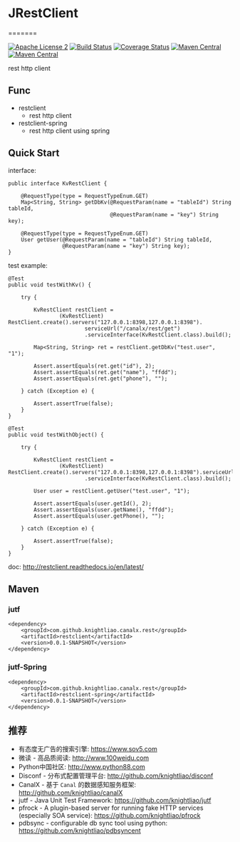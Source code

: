 # JRestClient
=======

[![Apache License 2](https://img.shields.io/badge/license-ASF2-blue.svg)](https://www.apache.org/licenses/LICENSE-2.0.txt)
[![Build Status](https://travis-ci.org/knightliao/JRestClient.svg?branch=master)](https://travis-ci.org/knightliao/JRestClient) 
[![Coverage Status](https://coveralls.io/repos/github/knightliao/JRestClient/badge.svg?branch=master)](https://coveralls.io/github/knightliao/JRestClient?branch=master) 
[![Maven Central](https://maven-badges.herokuapp.com/maven-central/com.github.knightliao.canalx.rest/restclient/badge.svg?style=plastic)](https://maven-badges.herokuapp.com/maven-central/com.github.knightliao.canalx.rest/restclient) 
[![Maven Central](https://maven-badges.herokuapp.com/maven-central/com.github.knightliao.canalx.rest/restclient-spring/badge.svg?style=plastic)](https://maven-badges.herokuapp.com/maven-central/com.github.knightliao.canalx.rest/restclient-spring)

rest http client
 
## Func 

- restclient
    - rest http client 
- restclient-spring
    - rest http client using spring 
    
## Quick Start 

interface: 

    public interface KvRestClient {
    
        @RequestType(type = RequestTypeEnum.GET)
        Map<String, String> getDbKv(@RequestParam(name = "tableId") String tableId,
                                    @RequestParam(name = "key") String key);
    
        @RequestType(type = RequestTypeEnum.GET)
        User getUser(@RequestParam(name = "tableId") String tableId,
                     @RequestParam(name = "key") String key);
    }
    
test example:
    
    @Test
    public void testWithKv() {

        try {

            KvRestClient restClient =
                    (KvRestClient) RestClient.create().servers("127.0.0.1:8398,127.0.0.1:8398").
                            serviceUrl("/canalx/rest/get")
                            .serviceInterface(KvRestClient.class).build();

            Map<String, String> ret = restClient.getDbKv("test.user", "1");

            Assert.assertEquals(ret.get("id"), 2);
            Assert.assertEquals(ret.get("name"), "ffdd");
            Assert.assertEquals(ret.get("phone"), "");

        } catch (Exception e) {

            Assert.assertTrue(false);
        }
    }

    @Test
    public void testWithObject() {

        try {

            KvRestClient restClient =
                    (KvRestClient) RestClient.create().servers("127.0.0.1:8398,127.0.0.1:8398").serviceUrl("/canalx/rest/get")
                            .serviceInterface(KvRestClient.class).build();

            User user = restClient.getUser("test.user", "1");

            Assert.assertEquals(user.getId(), 2);
            Assert.assertEquals(user.getName(), "ffdd");
            Assert.assertEquals(user.getPhone(), "");

        } catch (Exception e) {

            Assert.assertTrue(false);
        }
    }

doc: http://restclient.readthedocs.io/en/latest/

## Maven

### jutf

    <dependency>
        <groupId>com.github.knightliao.canalx.rest</groupId>
        <artifactId>restclient</artifactId>
        <version>0.0.1-SNAPSHOT</version>
    </dependency>
    
### jutf-Spring

    <dependency>
        <groupId>com.github.knightliao.canalx.rest</groupId>
        <artifactId>restclient-spring</artifactId>
        <version>0.0.1-SNAPSHOT</version>
    </dependency>
    
## 推荐
    
- 有态度无广告的搜索引擎: https://www.sov5.com
- 微读 - 高品质阅读: http://www.100weidu.com
- Python中国社区: http://www.python88.com
- Disconf - 分布式配置管理平台: http://github.com/knightliao/disconf
- CanalX - 基于 `Canal` 的数据感知服务框架: http://github.com/knightliao/canalX
- jutf - Java Unit Test Framework: https://github.com/knightliao/jutf
- pfrock - A plugin-based server for running fake HTTP services (especially SOA service): https://github.com/knightliao/pfrock
- pdbsync - configurable db sync tool using python: https://github.com/knightliao/pdbsyncent 